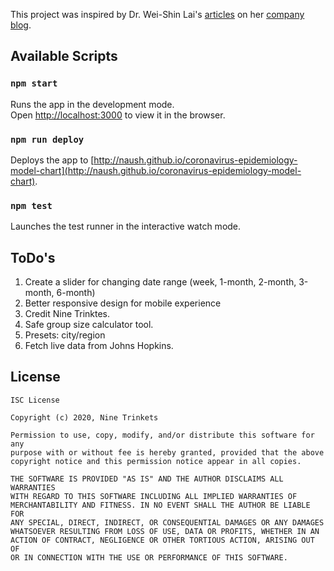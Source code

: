 This project was inspired by Dr. Wei-Shin Lai's [articles](https://www.sleepphones.com/Coronavirus-predictions-mortality-rate) on her [company blog](https://www.sleepphones.com/blog).

## Available Scripts

### `npm start`

Runs the app in the development mode.<br>
Open [http://localhost:3000](http://localhost:3000) to view it in the browser.

### `npm run deploy`

Deploys the app to [http://naush.github.io/coronavirus-epidemiology-model-chart](http://naush.github.io/coronavirus-epidemiology-model-chart).

### `npm test`

Launches the test runner in the interactive watch mode.<br>

## ToDo's

1. Create a slider for changing date range (week, 1-month, 2-month, 3-month, 6-month)
1. Better responsive design for mobile experience
1. Credit Nine Trinktes.
1. Safe group size calculator tool.
1. Presets: city/region
1. Fetch live data from Johns Hopkins.

## License

```
ISC License

Copyright (c) 2020, Nine Trinkets

Permission to use, copy, modify, and/or distribute this software for any
purpose with or without fee is hereby granted, provided that the above
copyright notice and this permission notice appear in all copies.

THE SOFTWARE IS PROVIDED "AS IS" AND THE AUTHOR DISCLAIMS ALL WARRANTIES
WITH REGARD TO THIS SOFTWARE INCLUDING ALL IMPLIED WARRANTIES OF
MERCHANTABILITY AND FITNESS. IN NO EVENT SHALL THE AUTHOR BE LIABLE FOR
ANY SPECIAL, DIRECT, INDIRECT, OR CONSEQUENTIAL DAMAGES OR ANY DAMAGES
WHATSOEVER RESULTING FROM LOSS OF USE, DATA OR PROFITS, WHETHER IN AN
ACTION OF CONTRACT, NEGLIGENCE OR OTHER TORTIOUS ACTION, ARISING OUT OF
OR IN CONNECTION WITH THE USE OR PERFORMANCE OF THIS SOFTWARE.
```
